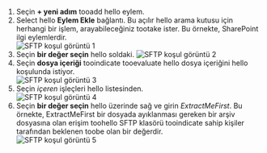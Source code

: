 1. Seçin **+ yeni adım** tooadd hello eylem.  
2. Select hello **Eylem Ekle** bağlantı. Bu açılır hello arama kutusu için herhangi bir işlem, arayabileceğiniz tootake ister. Bu örnekte, SharePoint ilgi eylemlerdir.    
   ![SFTP koşul görüntü 1](./media/connectors-create-api-sftp/condition-1.png)    
3. Seçin **bir değer seçin** hello soldaki. 
   ![SFTP koşul görüntü 2](./media/connectors-create-api-sftp/condition-2.png)    
4. Seçin **dosya içeriği** tooindicate tooevaluate hello dosya içeriğini hello koşulunda istiyor.      
   ![SFTP koşul görüntü 3](./media/connectors-create-api-sftp/condition-3.png)   
5. Seçin *içeren* işleçleri hello listesinden.       
   ![SFTP koşul görüntü 4](./media/connectors-create-api-sftp/condition-4.png)   
6. Seçin **bir değer seçin** hello üzerinde sağ ve girin *ExtractMeFirst*. Bu örnekte, ExtractMeFirst bir dosyada ayıklanması gereken bir arşiv dosyasına olan erişim toohello SFTP klasörü tooindicate sahip kişiler tarafından beklenen toobe olan bir değerdir.  
   ![SFTP koşul görüntü 5](./media/connectors-create-api-sftp/condition-5.png)   

